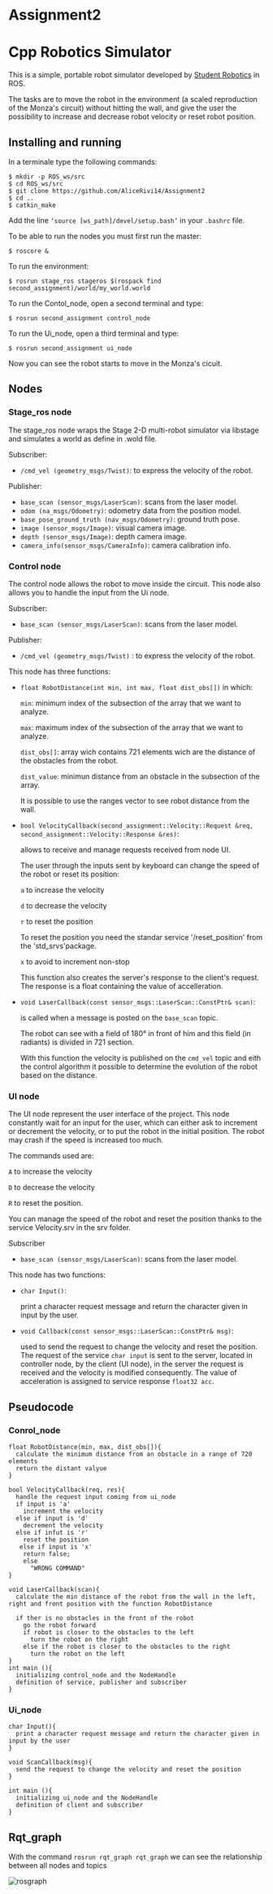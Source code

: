 # Assignment2

Cpp Robotics Simulator
================================

This is a simple, portable robot simulator developed by [Student Robotics](https://studentrobotics.org) in ROS.

The tasks are to move the robot in the environment (a scaled reproduction of the Monza's circuit) without hitting the wall, and give the user the possibility to increase and decrease robot velocity or reset robot position.

Installing and running
----------------------

In a terminale type the following commands:
```bashscript
$ mkdir -p ROS_ws/src
$ cd ROS_ws/src
$ git clone https://github.com/AliceRivi14/Assignment2
$ cd ..
$ catkin_make
```
Add the line `‘source [ws_path]/devel/setup.bash’` in your `.bashrc` file.

To be able to run the nodes you must first run the master:
```bashscript
$ roscore &
```

To run the environment:
```bashscript
$ rosrun stage_ros stageros $(rospack find second_assignment)/world/my_world.world
```

To run the Contol_node, open a second terminal and type:
```bashscript
$ rosrun second_assignment control_node
```

To run the Ui_node, open a third terminal and type:
```bashscript
$ rosrun second_assignment ui_node
```

Now you can see the robot starts to move in the Monza's cicuit.

Nodes
-----------

### Stage_ros node ###

The stage_ros node wraps the Stage 2-D multi-robot simulator via libstage and simulates a world as define in .wold file.

Subscriber:
* `/cmd_vel (geometry_msgs/Twist)`: to express the velocity of the robot.

Publisher:
* `base_scan (sensor_msgs/LaserScan)`: scans from the laser model.
* `odom (na_msgs/Odometry)`: odometry data from the position model.
* `base_pose_ground_truth (nav_msgs/Odometry)`: ground truth pose.
* `image (sensor_msgs/Image)`: visual camera image.
* `depth (sensor_msgs/Image)`: depth camera image.
* `camera_info(sensor_msgs/CameraInfo)`: camera calibration info.

### Control node ###

The control node allows the robot to move inside the circuit.
This node also allows you to handle the input from the Ui node.

Subscriber:
* `base_scan (sensor_msgs/LaserScan)`: scans from the laser model.

Publisher:
* `/cmd_vel (geometry_msgs/Twist)` : to express the velocity of the robot.

This node has three functions:

* `float RobotDistance(int min, int max, float dist_obs[])` in which:

    `min`: minimum index of the subsection of the array that we want to analyze.

    `max`: maximum index of the subsection of the array that we want to analyze.

    `dist_obs[]`: array wich contains 721 elements wich are the distance of the obstacles from the robot.

    `dist_value`: minimun distance from an obstacle in the subsection of the array.

    It is possible to use the ranges vector to see robot distance from the wall.

* `bool VelocityCallback(second_assignment::Velocity::Request &req, second_assignment::Velocity::Response &res)`:

    allows to receive and manage requests received from node UI.

    The user through the inputs sent by keyboard can change the speed of the robot or reset its position:

    `a` to increase the velocity

    `d` to decrease the velocity

    `r` to reset the position

    To reset the position you need the standar service '/reset_position' from the 'std_srvs'package.

    `x` to avoid to increment non-stop

    This function also creates the server's response to the client's request. The response is a float containing the value of accelleration.

* `void LaserCallback(const sensor_msgs::LaserScan::ConstPtr& scan)`:

    is called when a message is posted on the `base_scan` topic. 

    The robot can see with a field of 180° in front of him and this field (in radiants) is divided in 721 section.

    With this function the velocity is published on the `cmd_vel` topic and eith the control algorithm it possible to determine the evolution of the robot based on the distance.

### UI node ###

The UI node represent the user interface of the project. This node constantly wait for an input for the user, which can either ask to increment or decrement the velocity, or to put the robot in the initial position.
The robot may crash if the speed is increased too much.

The commands used are:

`A` to increase the velocity

`D` to decrease the velocity

`R` to reset the position.

You can manage the speed of the robot and reset the position thanks to the service Velocity.srv in the srv folder.

Subscriber
* `base_scan (sensor_msgs/LaserScan)`: scans from the laser model.


This node has two functions:

* `char Input()`:

    print a character request message and return the character given in input by the user.

* `void Callback(const sensor_msgs::LaserScan::ConstPtr& msg)`:

    used to send the request to change the velocity and reset the position.
    The request of the service `char input` is sent to the server, located in controller node, by the client (UI node), in the server the request is received and the velocity is modified consequently. The value of acceleration is assigned to service response `float32 acc`.


Pseudocode
------------------------

### Conrol_node ###

```pseudocode
float RobotDistance(min, max, dist_obs[]){
  calculate the minimum distance from an obstacle in a range of 720 elements
  return the distant valyue
}  

bool VelocityCallback(req, res){
  handle the request input coming from ui_node
  if input is 'a'
    increment the velocity
  else if input is 'd'
    decrement the velocity
  else if infut is 'r'
    reset the position
   else if input is 'x'
    return false;
    else
      "WRONG COMMAND"
}

void LaserCallback(scan){
  calculate the min distance of the robot from the wall in the left, right and front position with the function RobotDistance

  if ther is no obstacles in the front of the robot
    go the robot forward
    if robot is closer to the obstacles to the left
      turn the robot on the right
    else if the robot is closer to the obstacles to the right
      turn the robot on the left
}
int main (){
  initializing control_node and the NodeHandle
  definition of service, publisher and subscriber
}
```

### Ui_node ###

```pseudocode
char Input(){
  print a character request message and return the character given in input by the user
}  

void ScanCallback(msg){
  send the request to change the velocity and reset the position
}

int main (){
  initializing ui_node and the NodeHandle
  definition of client and subscriber
} 
```

Rqt_graph
------------------------
With the command `rosrun rqt_graph rqt_graph` we can see the relationship between all nodes and topics

![rosgraph](https://user-images.githubusercontent.com/92019811/146639133-1fce6a02-771d-43dc-af72-ee1d6b23ad5a.png)

